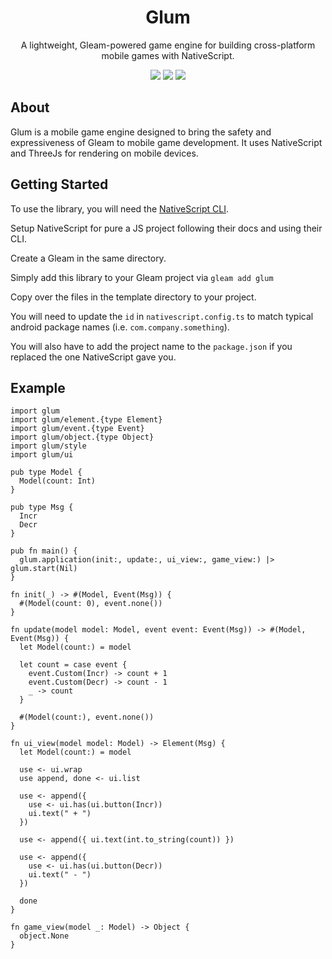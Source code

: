 <h1 align="center">Glum</h1>
<p align="center">
  A lightweight, Gleam-powered game engine for building cross-platform mobile games with NativeScript.
</p>

<p align="center">
    <a href="https://hex.pm/packages/glum"><img src="https://img.shields.io/hexpm/v/glum?style=for-the-badge&labelColor=%231f1d2e&color=%239ccfd8"></a>
    <a href="https://hexdocs.pm/glum"><img src="https://img.shields.io/badge/hex-docs-ffaff3?style=for-the-badge&labelColor=%231f1d2e&color=%23ebbcba"></a>
    <img src="https://img.shields.io/github/last-commit/ethanthoma/glum/main?style=for-the-badge&labelColor=%231f1d2e&color=%23c4a7e7">
</p>

## About

Glum is a mobile game engine designed to bring the safety and expressiveness of
Gleam to mobile game development. It uses NativeScript and ThreeJs for rendering
on mobile devices.

## Getting Started

To use the library, you will need the
[NativeScript CLI](https://docs.nativescript.org/start/quick-setup).

Setup NativeScript for pure a JS project following their docs and using their
CLI.

Create a Gleam in the same directory.

Simply add this library to your Gleam project via `gleam add glum`

Copy over the files in the template directory to your project.

You will need to update the `id` in `nativescript.config.ts` to match typical
android package names (i.e. `com.company.something`).

You will also have to add the project name to the `package.json` if you replaced
the one NativeScript gave you.

## Example

```gleam
import glum
import glum/element.{type Element}
import glum/event.{type Event}
import glum/object.{type Object}
import glum/style
import glum/ui

pub type Model {
  Model(count: Int)
}

pub type Msg {
  Incr
  Decr
}

pub fn main() {
  glum.application(init:, update:, ui_view:, game_view:) |> glum.start(Nil)
}

fn init(_) -> #(Model, Event(Msg)) {
  #(Model(count: 0), event.none())
}

fn update(model model: Model, event event: Event(Msg)) -> #(Model, Event(Msg)) {
  let Model(count:) = model

  let count = case event {
    event.Custom(Incr) -> count + 1
    event.Custom(Decr) -> count - 1
    _ -> count
  }

  #(Model(count:), event.none())
}

fn ui_view(model model: Model) -> Element(Msg) {
  let Model(count:) = model

  use <- ui.wrap
  use append, done <- ui.list

  use <- append({
    use <- ui.has(ui.button(Incr))
    ui.text(" + ")
  })

  use <- append({ ui.text(int.to_string(count)) })

  use <- append({
    use <- ui.has(ui.button(Decr))
    ui.text(" - ")
  })

  done
}

fn game_view(model _: Model) -> Object {
  object.None
}
```

